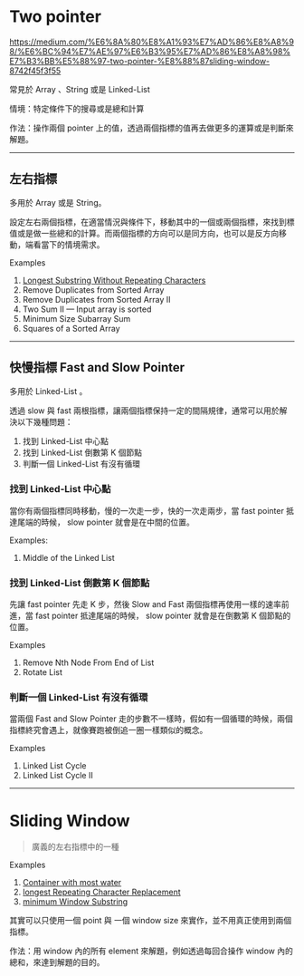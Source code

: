 # Two pointer
https://medium.com/%E6%8A%80%E8%A1%93%E7%AD%86%E8%A8%98/%E6%BC%94%E7%AE%97%E6%B3%95%E7%AD%86%E8%A8%98%E7%B3%BB%E5%88%97-two-pointer-%E8%88%87sliding-window-8742f45f3f55

常見於 Array 、String 或是 Linked-List 

情境：特定條件下的搜尋或是總和計算

作法：操作兩個 pointer 上的值，透過兩個指標的值再去做更多的運算或是判斷來解題。

---
## 左右指標
多用於 Array 或是 String。

設定左右兩個指標，在適當情況與條件下，移動其中的一個或兩個指標，來找到標值或是做一些總和的計算。而兩個指標的方向可以是同方向，也可以是反方向移動，端看當下的情境需求。

Examples
1. [Longest Substring Without Repeating Characters](/blind75//hint/string/longestSubstringWithoutRepeatingCharacters.js)
2. Remove Duplicates from Sorted Array
3. Remove Duplicates from Sorted Array II
4. Two Sum II — Input array is sorted
5. Minimum Size Subarray Sum
6. Squares of a Sorted Array

---
## 快慢指標 Fast and Slow Pointer
多用於 Linked-List 。

透過 slow 與 fast 兩根指標，讓兩個指標保持一定的間隔規律，通常可以用於解決以下幾種問題：
1. 找到 Linked-List 中心點
2. 找到 Linked-List 倒數第 K 個節點
3. 判斷一個 Linked-List 有沒有循環


### 找到 Linked-List 中心點
當你有兩個指標同時移動，慢的一次走一步，快的一次走兩步，當 fast pointer 抵達尾端的時候， slow pointer 就會是在中間的位置。

Examples:
1. Middle of the Linked List

### 找到 Linked-List 倒數第 K 個節點
先讓 fast pointer 先走 K 步，然後 Slow and Fast 兩個指標再使用一樣的速率前進，當 fast pointer 抵達尾端的時候， slow pointer 就會是在倒數第 K 個節點的位置。

Examples
1. Remove Nth Node From End of List
2. Rotate List


### 判斷一個 Linked-List 有沒有循環
當兩個 Fast and Slow Pointer 走的步數不一樣時，假如有一個循環的時候，兩個指標終究會遇上，就像賽跑被倒追一圈一樣類似的概念。

Examples
1. Linked List Cycle
2. Linked List Cycle II


---
# Sliding Window
>   廣義的左右指標中的一種

Examples
1. [Container with most water](/blind75//hint//array//container-with-most-water.js)
2. [longest Repeating Character Replacement](/blind75//hint//string//longestRepeatingCharacterReplacement.md)
3. [minimum Window Substring](/blind75/hint/string/minimumWindowSubstring.md)

其實可以只使用一個 point 與 一個 window size 來實作，並不用真正使用到兩個指標。

作法：用 window 內的所有 element 來解題，例如透過每回合操作 window 內的總和，來達到解題的目的。
